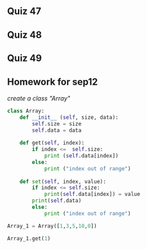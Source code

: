 ## Quiz 47

## Quiz 48

## Quiz 49

## Homework for sep12
*create a class "Array"*

```py
class Array:
    def __init__ (self, size, data):
        self.size = size
        self.data = data
    
    def get(self, index):
        if index <=  self.size:
            print (self.data[index])
        else:
            print ("index out of range")
    
    def set(self, index, value):
        if index <= self.size:
            print(self.data[index]) = value
        print(self.data)
        else:
            print ("index out of range")

Array_1 = Array([1,3,5,10,0])

Array_1.get(1)
```
